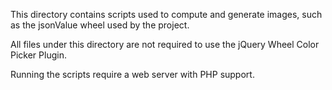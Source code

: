 This directory contains scripts used to compute and generate images, such as the 
jsonValue wheel used by the project.

All files under this directory are not required to use the jQuery Wheel Color Picker 
Plugin.

Running the scripts require a web server with PHP support.
